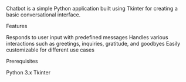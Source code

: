 Chatbot is a simple Python application built using Tkinter for creating a basic conversational interface.

Features

Responds to user input with predefined messages
Handles various interactions such as greetings, inquiries, gratitude, and goodbyes
Easily customizable for different use cases

Prerequisites

Python 3.x
Tkinter
 
  
